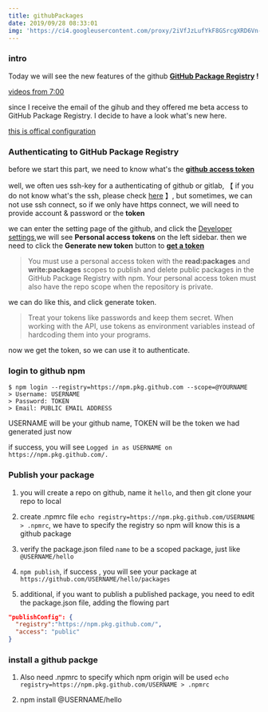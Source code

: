 ```yaml
---
title: githubPackages
date: 2019/09/28 08:33:01
img: 'https://ci4.googleusercontent.com/proxy/2iVfJzLufYkF8GSrcgXRD6Vn-qfA_GQFyBpi4uO0qsGuod31oy0UYYuP5Ws0PUbW787xFQT-FEDywZ8BhSDhMcaMWedQCQUESgYDmaeN-Ak4la2Y8RFLIo2L9Dm1vAQVJnC-UXjeNQUUKs1V8FPWYkFMeSKB0RGiuHY=s0-d-e1-ft#https://gallery.mailchimp.com/9d7ced8c4bbd6c2f238673f0f/images/564593a4-e918-4d30-b030-2c27f578a90d.png'
---
```


<!-- more -->

### intro

Today we will see the new features of the github **[GitHub Package Registry](https://github.com/features/package-registry?utm_source=announcement&utm_medium=email&utm_campaign=ww-gpr-beta) !**

[videos from 7:00](https://www.youtube.com/watch?v=N_-Cu9_2YAA)

since I receive the email of the gihub and they offered me beta access to GitHub Package Registry. I decide to have a look what's new here.

[this is offical configuration](https://help.github.com/en/articles/configuring-npm-for-use-with-github-package-registry)

### Authenticating to GitHub Package Registry

before we start this part, we need to know what's the **[github access token](https://help.github.com/en/articles/creating-a-personal-access-token-for-the-command-line)**

well, we often ues ssh-key for a authenticating of github or gitlab, 【 if you do not know what's the ssh, please check [here](https://help.github.com/en/articles/connecting-to-github-with-ssh) 】, but sometimes, we can not use ssh connect, so if we only have https connect, we will need to provide account & password or the **token**

we can enter the setting page of the github, and click the [Developer settings](https://github.com/settings/tokens),we will see **Personal access tokens** on the left sidebar.
then we need to click the **Generate new token** button to **[get a token](https://help.github.com/en/articles/creating-a-personal-access-token-for-the-command-line)**

> You must use a personal access token with the **read:packages** and **write:packages** scopes to publish and delete public packages in the GitHub Package Registry with npm. Your personal access token must also have the repo scope when the repository is private.

we can do like this, and click generate token.

> Treat your tokens like passwords and keep them secret. When working with the API, use tokens as environment variables instead of hardcoding them into your programs.

now we get the token, so we can use it to authenticate.

### login to github npm

```
$ npm login --registry=https://npm.pkg.github.com --scope=@YOURNAME
> Username: USERNAME
> Password: TOKEN
> Email: PUBLIC EMAIL ADDRESS
```

USERNAME will be your github name, TOKEN will be the token we had generated just now

if success, you will see `Logged in as USERNAME on https://npm.pkg.github.com/.`

### Publish your package

1. you will create a repo on github, name it `hello`, and then git clone your repo to local

2. create .npmrc file `echo registry=https://npm.pkg.github.com/USERNAME > .npmrc`, we have to specify the registry so npm will know this is a github package

3. verify the package.json filed `name` to be a scoped package, just like `@USERNAME/hello`

4. `npm publish`, if success , you will see your package at `https://github.com/USERNAME/hello/packages`

5. additional, if you want to publish a published package, you need to edit the package.json file, adding the flowing part

```json
"publishConfig": {
  "registry":"https://npm.pkg.github.com/",
  "access": "public"
}
```

### install a github packge

1. Also need .npmrc to specify which npm origin will be used `echo registry=https://npm.pkg.github.com/USERNAME > .npmrc`

2. npm install @USERNAME/hello
